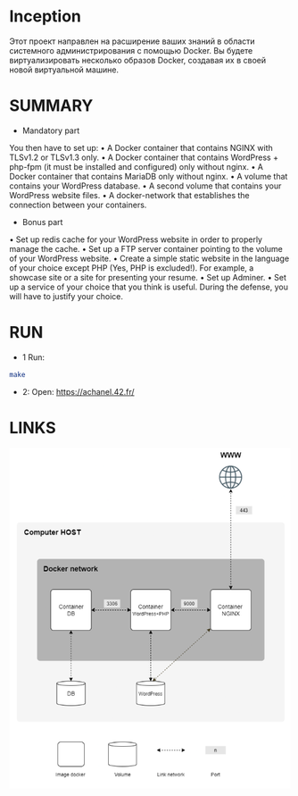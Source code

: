 # Inception

Этот проект направлен на расширение ваших знаний в области системного администрирования с помощью Docker.
Вы будете виртуализировать несколько образов Docker, создавая их в своей новой виртуальной машине.

# SUMMARY

* Mandatory part

You then have to set up:
• A Docker container that contains NGINX with TLSv1.2 or TLSv1.3 only.
• A Docker container that contains WordPress + php-fpm (it must be installed and
configured) only without nginx.
• A Docker container that contains MariaDB only without nginx.
• A volume that contains your WordPress database.
• A second volume that contains your WordPress website files.
• A docker-network that establishes the connection between your containers.

* Bonus part

• Set up redis cache for your WordPress website in order to properly manage the
cache.
• Set up a FTP server container pointing to the volume of your WordPress website.
• Create a simple static website in the language of your choice except PHP (Yes, PHP
is excluded!). For example, a showcase site or a site for presenting your resume.
• Set up Adminer.
• Set up a service of your choice that you think is useful. During the defense, you
will have to justify your choice.

# RUN

* 1 Run:
```bash
make
```
* 2:
Open: https://achanel.42.fr/

# LINKS

![basic](diagram.png)
